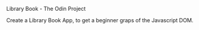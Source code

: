 Library Book - The Odin Project

Create a Library Book App, to get a beginner graps of the Javascript DOM.
